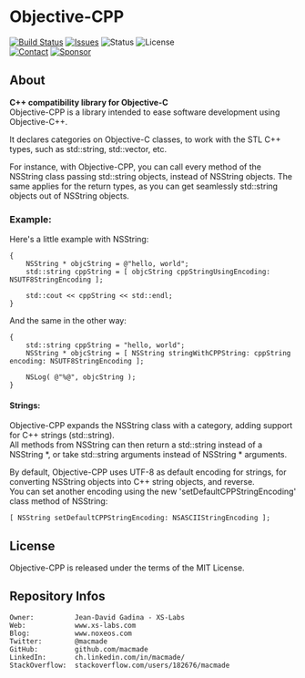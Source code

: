 Objective-CPP
=============

[![Build Status](https://img.shields.io/github/workflow/status/macmade/Objective-CPP/ci-mac?label=macOS&logo=apple)](https://github.com/macmade/Objective-CPP/actions/workflows/ci-mac.yaml)
[![Issues](http://img.shields.io/github/issues/macmade/Objective-CPP.svg?logo=github)](https://github.com/macmade/Objective-CPP/issues)
![Status](https://img.shields.io/badge/status-active-brightgreen.svg?logo=git)
![License](https://img.shields.io/badge/license-mit-brightgreen.svg?logo=open-source-initiative)  
[![Contact](https://img.shields.io/badge/follow-@macmade-blue.svg?logo=twitter&style=social)](https://twitter.com/macmade)
[![Sponsor](https://img.shields.io/badge/sponsor-macmade-pink.svg?logo=github-sponsors&style=social)](https://github.com/sponsors/macmade)

About
-----

**C++ compatibility library for Objective-C**  
Objective-CPP is a library intended to ease software development using Objective-C++.

It declares categories on Objective-C classes, to work with the STL C++ types, such as std::string, std::vector, etc.

For instance, with Objective-CPP, you can call every method of the NSString class passing std::string objects, instead of NSString objects.
The same applies for the return types, as you can get seamlessly std::string objects out of NSString objects.

### Example:

Here's a little example with NSString:

    {
        NSString * objcString = @"hello, world";
        std::string cppString = [ objcString cppStringUsingEncoding: NSUTF8StringEncoding ];
        
        std::cout << cppString << std::endl;
    }
    
And the same in the other way:

    {
        std::string cppString = "hello, world";
        NSString * objcString = [ NSString stringWithCPPString: cppString encoding: NSUTF8StringEncoding ];
        
        NSLog( @"%@", objcString );
    }

#### Strings:

Objective-CPP expands the NSString class with a category, adding support for C++ strings (std::string).  
All methods from NSString can then return a std::string instead of a NSString *, or take std::string arguments instead of NSString * arguments.

By default, Objective-CPP uses UTF-8 as default encoding for strings, for converting NSString objects into C++ string objects, and reverse.  
You can set another encoding using the new 'setDefaultCPPStringEncoding' class method of NSString:

    [ NSString setDefaultCPPStringEncoding: NSASCIIStringEncoding ];

License
-------

Objective-CPP is released under the terms of the MIT License.

Repository Infos
----------------

    Owner:			Jean-David Gadina - XS-Labs
    Web:			www.xs-labs.com
    Blog:			www.noxeos.com
    Twitter:		@macmade
    GitHub:			github.com/macmade
    LinkedIn:		ch.linkedin.com/in/macmade/
    StackOverflow:	stackoverflow.com/users/182676/macmade
